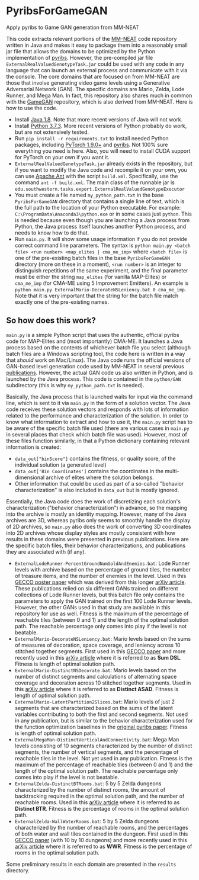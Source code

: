 # PyribsForGameGAN
 Apply pyribs to Game GAN generation from MM-NEAT

This code extracts relevant portions of the [MM-NEAT](https://github.com/schrum2/MM-NEAT) code repository written in Java and makes it easy to package them into a reasonably small jar file that allows the domains to be optimized by the Python implementation of [pyribs](https://pyribs.org/). However, the pre-compiled jar file `ExternalRealValuedGenotypeTask.jar` could be used with any code in any language that can launch an external process and communicate with it via the console. The core domains that are focused on from MM-NEAT are those that involve generating video game levels using a Generative Adversarial Network (GAN). The specific domains are Mario, Zelda, Lode Runner, and Mega Man. In fact, this repository also shares much in common with the [GameGAN](https://github.com/schrum2/GameGAN) repository, which is also derived from MM-NEAT. Here is how to use the code.

* Install [Java 1.8](https://www.oracle.com/java/technologies/javase/javase-jdk8-downloads.html). Note that more recent versions of Java will not work.
* Install [Python 3.7.3](https://www.python.org/downloads/release/python-373/). More recent versions of Python probably do work, but are not extensively tested.
* Run `pip install -r requirements.txt` to install needed Python packages, including [PyTorch 1.9.0+](https://pytorch.org/get-started/locally/) and [pyribs](https://pyribs.org/). Not 100% sure everything you need is here. Also, you will need to install CUDA support for PyTorch on your own if you want it.
* `ExternalRealValuedGenotypeTask.jar` already exists in the repository, but if you want to modify the Java code and recompile it on your own, you can use [Apache Ant](https://ant.apache.org/) with the script `build.xml`. Specifically, use the command `ant -f build.xml`. The main class of the runnable jar is `edu.southwestern.tasks.export.ExternalRealValuedGenotypeExecutor`
* You must create a file named `my_python_path.txt` in the base `PyribsForGameGAN` directory that contains a single line of text, which is the full path to the location of your Python executable. For example: `C:\ProgramData\Anaconda3\python.exe` or in some cases just `python`. This is needed because even though you are launching a Java process from Python, the Java process itself launches another Python process, and needs to know how to do that.
* Run `main.py`. It will show some usage information if you do not provide correct command line parameters. The syntax is `python main.py <batch file> <run number> <map_elites | cma_me_imp>` where `<batch file>` is one of the pre-existing batch files in the base `PyribsForGameGAN` directory (more on these in a moment), `<run number>` is an integer to distinguish repetitions of the same experiment, and the final parameter must be either the string `map_elites` (for vanilla MAP-Elites) or `cma_me_imp` (for CMA-ME using 5 Improvement Emitters). An example is `python main.py ExternalMario-DecorateNSLeniency.bat 0 cma_me_imp`. Note that it is very important that the string for the batch file match exactly one of the pre-existing names.

## So how does this work?

`main.py` is a simple Python script that uses the authentic, official pyribs code for MAP-Elites and (most importantly) CMA-ME. It launches a Java process based on the contents of whichever batch file you select (although batch files are a Windows scripting tool, the code here is written in a way that *should* work on Mac/Linux). The Java code runs the official versions of GAN-based level generation code used by MM-NEAT in several previous [publications](https://github.com/schrum2/MM-NEAT/blob/master/PUBLICATIONS.md). However, the actual GAN code us also written in Python, and is launched by the Java process. This code is contained in the `python/GAN` subdirectory (this is why `my_python_path.txt` is needed).

Basically, the Java process that is launched waits for input via the command line, which is sent to it via `main.py` in the form of a solution vector. The Java code receives these solution vectors and responds with lots of information related to the performance and characterization of the solution. In order to know what information to extract and how to use it, the `main.py` script has to be aware of the specific batch file used (there are various cases in `main.py` in several places that check which batch file was used). However, most of these files function similarly, in that a Python dictionary containing relevant information is created:

* `data_out["binScore"]` contains the fitness, or quality score, of the individual solution (a generated level)
* `data_out['Bin Coordinates']` contains the coordinates in the multi-dimensional archive of elites where the solution belongs.
* Other information that could be used as part of a so-called "behavior characterization" is also included in `data_out` but is mostly ignored.

Essentially, the Java code does the work of discretizing each solution's characterization ("behavior characterization") in advance, so the mapping into the archive is mostly an identity mapping. However, many of the Java archives are 3D, whereas pyribs only seems to smoothly handle the display of 2D archives, so `main.py` also does the work of converting 3D coordinates into 2D archives whose display styles are mostly consistent with how results in these domains were presented in previous publications. Here are the specific batch files, their behavior characterizations, and publications they are associated with (if any).

* `ExternalLodeRunner-PercentGroundNumGoldAndEnemies.bat`: Lode Runner levels with archive based on the percentage of ground tiles, the number of treasure items, and the number of enemies in the level. Used in this [GECCO poster paper](https://people.southwestern.edu/~schrum2/SCOPE/steckel.gecco2021.pdf) which was derived from this longer [arXiv article](https://arxiv.org/abs/2101.07868). These publications relied on six different GANs trained on different collections of Lode Runner levels, but this batch file only contains the parameters to apply the GAN trained on the first 100 Lode Runner levels. However, the other GANs used in that study are available in this repository for use as well. Fitness is the maximum of the percentage of reachable tiles (between 0 and 1) and the length of the optimal solution path. The reachable percentage only comes into play if the level is not beatable.
* `ExternalMario-DecorateNSLeniency.bat`: Mario levels based on the sums of measures of decoration, space coverage, and leniency across 10 stitched together segments. First used in this [GECCO paper](https://arxiv.org/abs/2004.01703) and more recently used in this [arXiv article](https://arxiv.org/abs/2105.12960) where it is referred to as **Sum DSL**. Fitness is length of optimal solution path.
* `ExternalMario-DistinctNSDecorate.bat`: Mario levels based on the number of distinct segments and calculations of alternating space coverage and decoration across 10 stitched together segments. Used in this [arXiv article](https://arxiv.org/abs/2105.12960) where it is referred to as **Distinct ASAD**. Fitness is length of optimal solution path.
* `ExternalMario-LatentPartition2Slices.bat`: Mario levels of just 2 segments that are characterized based on the sums of the latent variables contributing to both the first and second segments. Not used in any publication, but is similar to the behavior characterization used for the function optimization baselines in the [original pyribs paper](https://arxiv.org/abs/1912.02400). Fitness is length of optimal solution path.
* `ExternalMegaMan-DistinctVerticalAndConnectivity.bat`: Mega Man levels consisting of 10 segments characterized by the number of distinct segments, the number of vertical segments, and the percentage of reachable tiles in the level. Not yet used in any publication. Fitness is the maximum of the percentage of reachable tiles (between 0 and 1) and the length of the optimal solution path. The reachable percentage only comes into play if the level is not beatable.
* `ExternalZelda-DistinctBTRooms.bat`:  5 by 5 Zelda dungeons characterized by the number of distinct rooms, the amount of backtracking required in the optimal solution path, and the number of reachable rooms. Used in this [arXiv article](https://arxiv.org/abs/2105.12960) where it is referred to as **Distinct BTR**. Fitness is the percentage of rooms in the optimal solution path.
* `ExternalZelda-WallWaterRooms.bat`: 5 by 5 Zelda dungeons characterized by the number of reachable rooms, and the percentages of both water and wall tiles contained in the dungeon. First used in this [GECCO paper](https://arxiv.org/abs/2004.01703) (with 10 by 10 dungeons) and more recently used in this [arXiv article](https://arxiv.org/abs/2105.12960) where it is referred to as **WWR**. Fitness is the percentage of rooms in the optimal solution path.

Some preliminary results in each domain are presented in the `results` directory.